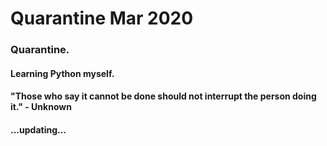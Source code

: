 # Quarantine Mar 2020
### Quarantine.
#### Learning Python myself.
#### "Those who say it cannot be done should not interrupt the person doing it." - Unknown
#### ...updating...
